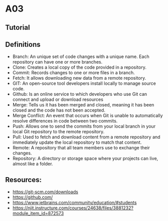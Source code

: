 # A03

## Tutorial




## Definitions
- Branch: An unique set of code changes with a unique name. Each repository can have one or more branches.
- Clone:  Creates a local copy of the code provided in a repository. 
- Commit: Records changes to one or more files in a branch.
- Fetch:  It allows downloading new data from a remote repository.
- GIT:    An open-source tool developers install locally to manage source code.
- Github: Is an online service to which developers who use Git can connect and upload or download resources
- Merge:  Tells us it has been merged and closed, meaning it has been closed and the code has not been accepted. 
- Merge Conflict:  An event that occurs when Git is unable to automatically resolve differences in code between two commits.
- Push:    Allows one to send the commits from your local branch in your local Git repository to the remote repository.
- Pull:    Used to fetch and download content from a remote repository and immediately update the local repository to match that content.
- Remote:  A repository that all team members use to exchange their changes.
- Repository: A directory or storage space where your projects can live, almost like a folder.

## Resources: 

- https://git-scm.com/downloads
- https://github.com/
- https://www.jetbrains.com/community/education/#students
- https://njit.instructure.com/courses/24638/files/3881232?module_item_id=872573
